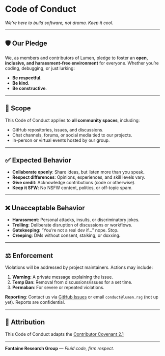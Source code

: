 # Code of Conduct  
*We’re here to build software, not drama. Keep it cool.*  

---

## 🛡️ Our Pledge  
We, as members and contributors of Lumen, pledge to foster an **open, inclusive, and harassment-free environment** for everyone. Whether you’re coding, debugging, or just lurking:  
- **Be respectful**.  
- **Be kind**.  
- **Be constructive**.  

---

## 🚩 Scope  
This Code of Conduct applies to **all community spaces**, including:  
- GitHub repositories, issues, and discussions.  
- Chat channels, forums, or social media tied to our projects.  
- In-person or virtual events hosted by our group.  

---

## ✅ Expected Behavior  
- **Collaborate openly**: Share ideas, but listen more than you speak.  
- **Respect differences**: Opinions, experiences, and skill levels vary.  
- **Give credit**: Acknowledge contributions (code or otherwise).  
- **Keep it SFW**: No NSFW content, politics, or off-topic spam.  

---

## ❌ Unacceptable Behavior  
- **Harassment**: Personal attacks, insults, or discriminatory jokes.  
- **Trolling**: Deliberate disruption of discussions or workflows.  
- **Gatekeeping**: “You’re not a real dev if…” nope. Stop.  
- **Creeping**: DMs without consent, stalking, or doxxing.  

---

## ⚖️ Enforcement  
Violations will be addressed by project maintainers. Actions may include:  
1. **Warning**: A private message explaining the issue.  
2. **Temp Ban**: Removal from discussions/issues for a set time.  
3. **Permaban**: For severe or repeated violations.  

**Reporting**: Contact us via [GitHub Issues](https://github.com/lumen-rsg/.github/issues) or email `conduct@lumen.rsg` (not up yet). Reports are confidential.  

---

## 🌱 Attribution  
This Code of Conduct adapts the [Contributor Covenant 2.1](https://www.contributor-covenant.org/version/2/1/code_of_conduct/)

---

**Fontaine Research Group** — *Fluid code, firm respect.*  
